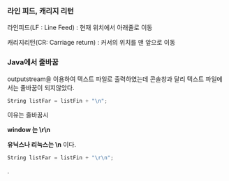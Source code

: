 ### 라인 피드, 캐리지 리턴

라인피드(LF : Line Feed)  : 현재 위치에서 아래줄로 이동

캐리지리턴(CR: Carriage return)  : 커서의 위치를 맨 앞으로 이동



### Java에서  줄바꿈

outputstream을 이용하여 텍스트 파일로 출력하였는데  콘솔창과 달리 텍스트 파일에서는 줄바꿈이 되지않았다.

```python
String listFar = listFin + "\n";
```

이유는 줄바꿈시 

**window 는 \r\n**

**유닉스나 리눅스는 \n** 이다.



```python
String listFar = listFin + "\r\n";
```





.